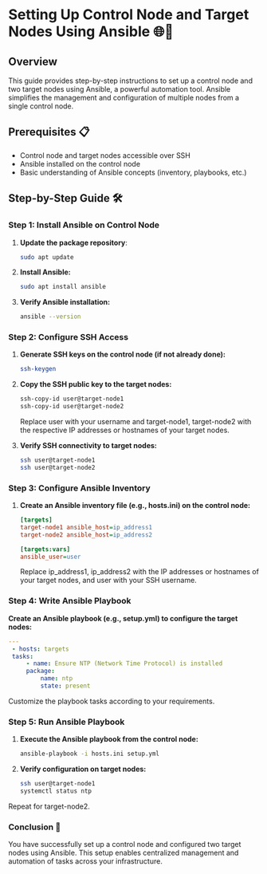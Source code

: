 # Setting Up Control Node and Target Nodes Using Ansible 🌐🔧

## Overview

This guide provides step-by-step instructions to set up a control node and two target nodes using Ansible, a powerful automation tool. Ansible simplifies the management and configuration of multiple nodes from a single control node.

## Prerequisites 📋

- Control node and target nodes accessible over SSH
- Ansible installed on the control node
- Basic understanding of Ansible concepts (inventory, playbooks, etc.)

## Step-by-Step Guide 🛠️

### Step 1: Install Ansible on Control Node

1. **Update the package repository**:

   ```sh
   sudo apt update

2. **Install Ansible:**
   ```sh
   sudo apt install ansible

3. **Verify Ansible installation:**
   ```sh
   ansible --version

### Step 2: Configure SSH Access

1. **Generate SSH keys on the control node (if not already done):**
   ```sh
   ssh-keygen

2. **Copy the SSH public key to the target nodes:**
   ```sh
   ssh-copy-id user@target-node1
   ssh-copy-id user@target-node2
   ```
   Replace user with your username and target-node1, target-node2 with the respective IP addresses or hostnames of your target nodes.

3. **Verify SSH connectivity to target nodes:**
   ```sh
   ssh user@target-node1
   ssh user@target-node2

### Step 3: Configure Ansible Inventory

1. **Create an Ansible inventory file (e.g., hosts.ini) on the control node:**
   ```ini
   [targets]
   target-node1 ansible_host=ip_address1
   target-node2 ansible_host=ip_address2

   [targets:vars]
   ansible_user=user
   ```
   Replace ip_address1, ip_address2 with the IP addresses or hostnames of your target nodes, and user with your SSH username.

### Step 4: Write Ansible Playbook

**Create an Ansible playbook (e.g., setup.yml) to configure the target nodes:**
   ```yaml
   ---
    - hosts: targets
    tasks:
        - name: Ensure NTP (Network Time Protocol) is installed
        package:
            name: ntp
            state: present
   
```
Customize the playbook tasks according to your requirements.

### Step 5: Run Ansible Playbook

1. **Execute the Ansible playbook from the control node:**
   ```sh
   ansible-playbook -i hosts.ini setup.yml

2. **Verify configuration on target nodes:**
   ```sh
   ssh user@target-node1
   systemctl status ntp

Repeat for target-node2.

### Conclusion 🎉

You have successfully set up a control node and configured two target nodes using Ansible. This setup enables centralized management and automation of tasks across your infrastructure.




 
